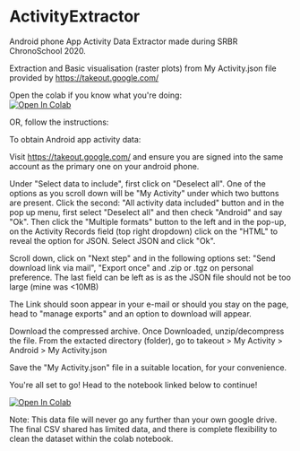 # ActivityExtractor
Android phone App Activity Data Extractor made during SRBR ChronoSchool 2020.

Extraction and Basic visualisation (raster plots) from My Activity.json file provided by https://takeout.google.com/

Open the colab if you know what you're doing:                   
[![Open In Colab](https://colab.research.google.com/assets/colab-badge.svg)](https://colab.research.google.com/github/invisilico/ActivityExtractor/blob/master/Activity_Extractor.ipynb)

OR, follow the instructions:

To obtain Android app activity data:

Visit https://takeout.google.com/ and ensure you are signed into the same account as the primary one on your android phone. 

Under "Select data to include", first click on "Deselect all". One of the options as you scroll down will be "My Activity" under which two buttons are present. Click the second: "All activity data included" button and in the pop up menu, first select "Deselect all" and then check "Android" and say "Ok". Then click the "Multiple formats" button to the left and in the pop-up, on the Activity Records field (top right dropdown) click on the "HTML" to reveal the option for JSON. Select JSON and click "Ok". 

Scroll down, click on "Next step" and in the following options set: "Send download link via mail", "Export once" and .zip or .tgz on personal preference. The last field can be left as is as the JSON file should not be too large (mine was <10MB)

The Link should soon appear in your e-mail or should you stay on the page, head to "manage exports" and an option to download will appear.

Download the compressed archive. Once Downloaded, unzip/decompress the file. From the extacted directory (folder), go to takeout > My Activity > Android > My Activity.json

Save the "My Activity.json" file in a suitable location, for your convenience. 

You're all set to go! Head to the notebook linked below to continue!

[![Open In Colab](https://colab.research.google.com/assets/colab-badge.svg)](https://colab.research.google.com/github/invisilico/ActivityExtractor/blob/master/Activity_Extractor.ipynb)

Note: This data file will never go any further than your own google drive. The final CSV shared has limited data, and there is complete flexibility to clean the dataset within the colab notebook.
